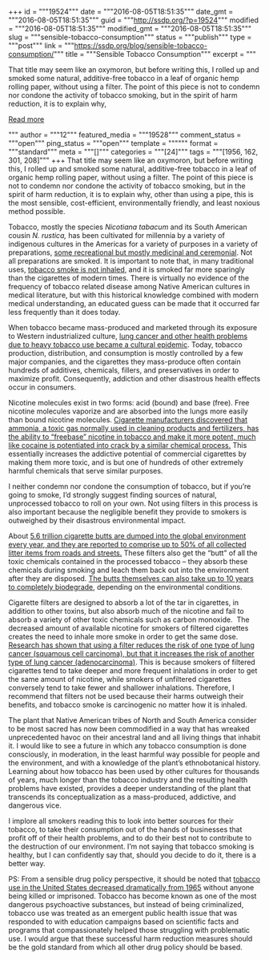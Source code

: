 +++
id = """19524"""
date = """2016-08-05T18:51:35"""
date_gmt = """2016-08-05T18:51:35"""
guid = """http://ssdp.org/?p=19524"""
modified = """2016-08-05T18:51:35"""
modified_gmt = """2016-08-05T18:51:35"""
slug = """sensible-tobacco-consumption"""
status = """publish"""
type = """post"""
link = """https://ssdp.org/blog/sensible-tobacco-consumption/"""
title = """Sensible Tobacco Consumption"""
excerpt = """<p>That title may seem like an oxymoron, but before writing this, I rolled up and smoked some natural, additive-free tobacco in a leaf of organic hemp rolling paper, without using a filter. The point of this piece is not to condemn nor condone the activity of tobacco smoking, but in the spirit of harm reduction, it is to explain why,</p>
<div class="h10"></div>
<p><a class="more-link2 flat" href="https://ssdp.org/blog/sensible-tobacco-consumption/">Read more</a></p>
"""
author = """12"""
featured_media = """19528"""
comment_status = """open"""
ping_status = """open"""
template = """"""
format = """standard"""
meta = """[]"""
categories = """[24]"""
tags = """[1956, 162, 301, 208]"""
+++
<span style="font-weight: 400;">That title may seem like an oxymoron, but before writing this, I rolled up and smoked some natural, additive-free tobacco in a leaf of organic hemp rolling paper, without using a filter. The point of this piece is not to condemn nor condone the activity of tobacco smoking, but in the spirit of harm reduction, it is to explain why, other than using a pipe, this is the most sensible, cost-efficient, environmentally friendly, and least noxious method possible. </span>

<span style="font-weight: 400;">Tobacco, mostly the species </span><i><span style="font-weight: 400;">Nicotiana tabacum </span></i><span style="font-weight: 400;">and its South American cousin </span><i><span style="font-weight: 400;">N. rustica, </span></i><span style="font-weight: 400;">has been cultivated for millennia by a variety of indigenous cultures in the Americas for a variety of purposes in a variety of preparations, </span><a href="http://www.ncbi.nlm.nih.gov/pmc/articles/PMC1079499/"><span style="font-weight: 400;">some recreational but mostly medicinal and ceremonial</span></a><span style="font-weight: 400;">. Not all preparations are smoked. It is important to note that, in many traditional uses, </span><a href="http://www.stogiefresh.info/edu-health/articles/indian-tobacco.html"><span style="font-weight: 400;">tobacco smoke is not inhaled,</span></a><span style="font-weight: 400;"> and it is smoked far more sparingly than the cigarettes of modern times. There is virtually no evidence of the frequency of tobacco related disease among Native American cultures in medical literature, but with this historical knowledge combined with modern medical understanding, an educated guess can be made that it occurred far less frequently than it does today. </span>

<span style="font-weight: 400;">When tobacco became mass-produced and marketed through its exposure to Western industrialized culture, </span><a href="http://www.cancer.org/research/acsresearchupdates/the-study-that-helped-spur-the-us-stop-smoking-movement"><span style="font-weight: 400;">lung cancer and other health problems due to heavy tobacco use became a cultural epidemic</span></a><span style="font-weight: 400;">. Today, tobacco production, distribution, and consumption is mostly controlled by a few major companies, and the cigarettes they mass-produce often contain hundreds of additives, chemicals, fillers, and preservatives in order to maximize profit. Consequently, addiction and other disastrous health effects occur in consumers. </span>

<span style="font-weight: 400;">Nicotine molecules exist in two forms: acid (bound) and base (free). Free nicotine molecules vaporize and are absorbed into the lungs more easily than bound nicotine molecules. </span><a href="https://www.industrydocumentslibrary.ucsf.edu/tobacco/docs/qylh0055"><span style="font-weight: 400;">Cigarette manufacturers discovered that ammonia, a toxic gas normally used in cleaning products and fertilizers, has the ability to “freebase” nicotine in tobacco and make it more potent, much like cocaine is potentiated into crack by a similar chemical process.</span></a><span style="font-weight: 400;"> This essentially increases the addictive potential of commercial cigarettes by making them more toxic, and is but one of hundreds of other extremely harmful chemicals that serve similar purposes. </span>

<span style="font-weight: 400;">I neither condemn nor condone the consumption of tobacco, but if you’re going to smoke, I’d strongly suggest finding sources of natural, unprocessed tobacco to roll on your own. Not using filters in this process is also important because the negligible benefit they provide to smokers is outweighed by their disastrous environmental impact. </span>

<span style="font-weight: 400;">About </span><a href="http://tobaccocontrol.bmj.com/content/20/Suppl_1/i1.full"><span style="font-weight: 400;">5.6 trillion cigarette butts are dumped into the global environment every year, and they are reported to comprise up to 50% of all collected litter items from roads and streets.</span></a><span style="font-weight: 400;"> These filters also get the “butt” of all the toxic chemicals contained in the processed tobacco &#8211; they absorb these chemicals during smoking and leach them back out into the environment after they are disposed. </span><a href="http://www.longwood.edu/cleanva/cigbuttbiodegradable.htm"><span style="font-weight: 400;">The butts themselves can also take up to 10 years to completely biodegrade</span></a><span style="font-weight: 400;">, depending on the environmental conditions. </span>

<span style="font-weight: 400;">Cigarette filters are designed to absorb a lot of the tar in cigarettes, in addition to other toxins, but also absorb much of the nicotine and fail to absorb a variety of other toxic chemicals such as carbon monoxide.  The decreased amount of available nicotine for smokers of filtered cigarettes creates the need to inhale more smoke in order to get the same dose. </span><a href="http://www.ncbi.nlm.nih.gov/pubmed/9241071"><span style="font-weight: 400;">Research has shown that using a filter reduces the risk of one type of lung cancer (squamous cell carcinoma), but that it increases the risk of another type of lung cancer (adenocarcinoma)</span></a><span style="font-weight: 400;">. This is because smokers of filtered cigarettes tend to take deeper and more frequent inhalations in order to get the same amount of nicotine, while smokers of unfiltered cigarettes conversely tend to take fewer and shallower inhalations. Therefore, I recommend that filters not be used because their harms outweigh their benefits, and tobacco smoke is carcinogenic no matter how it is inhaled.  </span>

<span style="font-weight: 400;">The plant that Native American tribes of North and South America consider to be most sacred has now been commodified in a way that has wreaked unprecedented havoc on their ancestral land and all living things that inhabit it. I would like to see a future in which any tobacco consumption is done consciously, in moderation, in the least harmful way possible for people and the environment, and with a knowledge of the plant’s ethnobotanical history. Learning about how tobacco has been used by other cultures for thousands of years, much longer than the tobacco industry and the resulting health problems have existed, provides a deeper understanding of the plant that transcends its conceptualization as a mass-produced, addictive, and dangerous vice.</span>

<span style="font-weight: 400;">I implore all smokers reading this to look into better sources for their tobacco, to take their consumption out of the hands of businesses that profit off of their health problems, and to do their best not to contribute to the destruction of our environment. I’m not saying that tobacco smoking is healthy, but I can confidently say that, should you decide to do it, there is a better way.</span>

<span style="font-weight: 400;">PS: From a sensible drug policy perspective, it should be noted that </span><a href="http://www.cdc.gov/tobacco/data_statistics/tables/trends/cig_smoking/"><span style="font-weight: 400;">tobacco use in the United States decreased dramatically from 1965</span></a><span style="font-weight: 400;"> without anyone being killed or imprisoned. Tobacco has become known as one of the most dangerous psychoactive substances, but instead of being criminalized, tobacco use was treated as an emergent public health issue that was responded to with education campaigns based on scientific facts and programs that compassionately helped those struggling with problematic use. I would argue that these successful harm reduction measures should be the gold standard from which all other drug policy should be based.</span>
